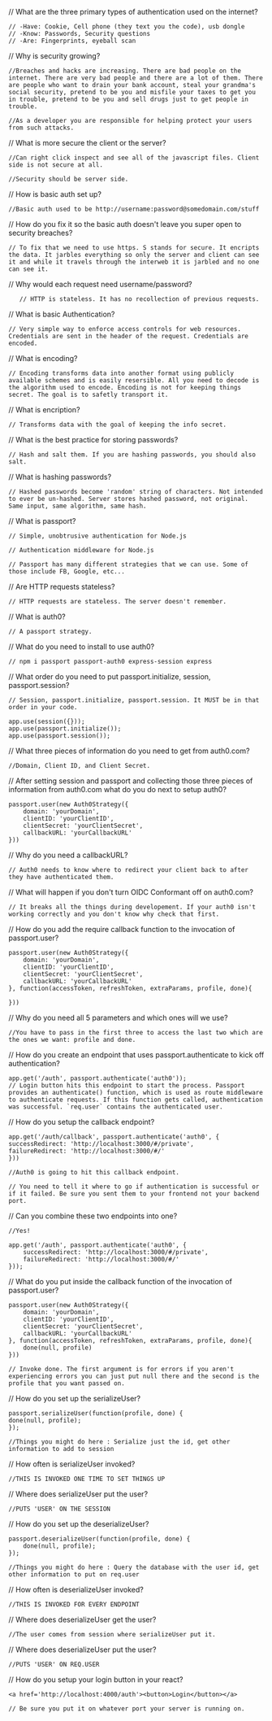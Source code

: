 




// What are the three primary types of authentication used on the internet?

    // -Have: Cookie, Cell phone (they text you the code), usb dongle
    // -Know: Passwords, Security questions
    // -Are: Fingerprints, eyeball scan



// Why is security growing?

    //Breaches and hacks are increasing. There are bad people on the internet. There are very bad people and there are a lot of them. There are people who want to drain your bank account, steal your grandma's social security, pretend to be you and misfile your taxes to get you in trouble, pretend to be you and sell drugs just to get people in trouble. 

    //As a developer you are responsible for helping protect your users from such attacks. 

    
    
    
// What is more secure the client or the server?

    //Can right click inspect and see all of the javascript files. Client side is not secure at all. 
    
    //Security should be server side. 
    
    
    
// How is basic auth set up?

    //Basic auth used to be http://username:password@somedomain.com/stuff




// How do you fix it so the basic auth doesn't leave you super open to security breaches?

    // To fix that we need to use https. S stands for secure. It encripts the data. It jarbles everything so only the server and client can see it and while it travels through the interweb it is jarbled and no one can see it. 
    
    
    
// Why would each request need username/password?

       // HTTP is stateless. It has no recollection of previous requests. 



// What is basic Authentication?

    // Very simple way to enforce access controls for web resources. Credentials are sent in the header of the request. Credentials are encoded. 


// What is encoding?

    // Encoding transforms data into another format using publicly available schemes and is easily resersible. All you need to decode is the algorithm used to encode. Encoding is not for keeping things secret. The goal is to safetly transport it.  


// What is encription?

    // Transforms data with the goal of keeping the info secret. 


// What is the best practice for storing passwords?

    // Hash and salt them. If you are hashing passwords, you should also salt. 


// What is hashing passwords?

    // Hashed passwords become 'random' string of characters. Not intended to ever be un-hashed. Server stores hashed password, not original. Same input, same algorithm, same hash. 


// What is passport?

    // Simple, unobtrusive authentication for Node.js

    // Authentication middleware for Node.js

    // Passport has many different strategies that we can use. Some of those include FB, Google, etc...



// Are HTTP requests stateless?

    // HTTP requests are stateless. The server doesn't remember. 


// What is auth0?

    // A passport strategy. 



// What do you need to install to use auth0? 

    // npm i passport passport-auth0 express-session express


// What order do you need to put passport.initialize, session, passport.session?

    // Session, passport.initialize, passport.session. It MUST be in that order in your code. 

    app.use(session({})); 
    app.use(passport.initialize());
    app.use(passport.session());



// What three pieces of information do you need to get from auth0.com?

    //Domain, Client ID, and Client Secret. 




// After setting session and passport and collecting those three pieces of information from auth0.com what do you do next to setup auth0?

    passport.user(new Auth0Strategy({
        domain: 'yourDomain',
        clientID: 'yourClientID',
        clientSecret: 'yourClientSecret',
        callbackURL: 'yourCallbackURL'   
    }))



// Why do you need a callbackURL?

    // Auth0 needs to know where to redirect your client back to after they have authenticated them.



// What will happen if you don't turn OIDC Conformant off on auth0.com?

    // It breaks all the things during developement. If your auth0 isn't working correctly and you don't know why check that first. 



// How do you add the require callback function to the invocation of passport.user?

    passport.user(new Auth0Strategy({
        domain: 'yourDomain',
        clientID: 'yourClientID',
        clientSecret: 'yourClientSecret',
        callbackURL: 'yourCallbackURL'   
    }, function(accessToken, refreshToken, extraParams, profile, done){

    }))



// Why do you need all 5 parameters and which ones will we use?

    //You have to pass in the first three to access the last two which are the ones we want: profile and done. 



// How do you create an endpoint that uses passport.authenticate to kick off authentication?


    app.get('/auth', passport.authenticate('auth0')); 
    // Login button hits this endpoint to start the process. Passport provides an authenticate() function, which is used as route middleware to authenticate requests. If this function gets called, authentication was successful. `req.user` contains the authenticated user.



// How do you setup the callback endpoint?

    app.get('/auth/callback', passport.authenticate('auth0', { 
    successRedirect: 'http://localhost:3000/#/private',
    failureRedirect: 'http://localhost:3000/#/'
    }))

    //Auth0 is going to hit this callback endpoint.

    // You need to tell it where to go if authentication is successful or if it failed. Be sure you sent them to your frontend not your backend port. 



// Can you combine these two endpoints into one?

    //Yes! 

    app.get('/auth', passport.authenticate('auth0', {
        successRedirect: 'http://localhost:3000/#/private',
        failureRedirect: 'http://localhost:3000/#/'
    }));



// What do you put inside the callback function of the invocation of passport.user?

    passport.user(new Auth0Strategy({
        domain: 'yourDomain',
        clientID: 'yourClientID',
        clientSecret: 'yourClientSecret',
        callbackURL: 'yourCallbackURL'   
    }, function(accessToken, refreshToken, extraParams, profile, done){
        done(null, profile)
    }))

    // Invoke done. The first argument is for errors if you aren't experiencing errors you can just put null there and the second is the profile that you want passed on. 




// How do you set up the serializeUser?

    passport.serializeUser(function(profile, done) {
    done(null, profile);
    });

    //Things you might do here : Serialize just the id, get other information to add to session



// How often is serializeUser invoked?

    //THIS IS INVOKED ONE TIME TO SET THINGS UP



// Where does serializeUser put the user?

    //PUTS 'USER' ON THE SESSION



// How do you set up the deserializeUser?

    passport.deserializeUser(function(profile, done) {
        done(null, profile); 
    });

    //Things you might do here : Query the database with the user id, get other information to put on req.user



// How often is deserializeUser invoked?

    //THIS IS INVOKED FOR EVERY ENDPOINT 



// Where does deserializeUser get the user?

    //The user comes from session where serializeUser put it. 



// Where does deserializeUser put the user?

    //PUTS 'USER' ON REQ.USER



// How do you setup your login button in your react?

    <a href='http://localhost:4000/auth'><button>Login</button></a>

    // Be sure you put it on whatever port your server is running on. 

    
